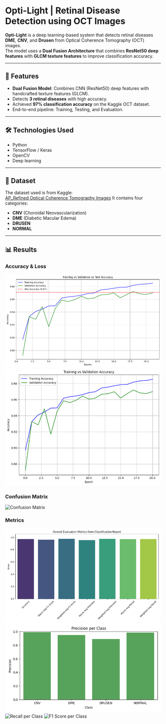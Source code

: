 # Opti-Light | Retinal Disease Detection using OCT Images

**Opti-Light** is a deep learning-based system that detects retinal diseases **DME**, **CNV**, and **Drusen** from Optical Coherence Tomography (OCT) images.  
The model uses a **Dual Fusion Architecture** that combines **ResNet50 deep features** with **GLCM texture features** to improve classification accuracy.

---

## 📌 Features
- **Dual Fusion Model**: Combines CNN (ResNet50) deep features with handcrafted texture features (GLCM).
- Detects **3 retinal diseases** with high accuracy.
- Achieved **97% classification accuracy** on the Kaggle OCT dataset.
- End-to-end pipeline: Training, Testing, and Evaluation.

---

## 🛠 Technologies Used
- Python
- TensorFlow / Keras
- OpenCV
- Deep learning

---

## 📂 Dataset
The dataset used is from Kaggle:  
[AP_Refined Optical Coherence Tomography Images](https://www.kaggle.com/datasets/khushikimmatka/ap-refined-optical-coherence-tomography-images)
It contains four categories:
- **CNV** (Choroidal Neovascularization)
- **DME** (Diabetic Macular Edema)
- **DRUSEN**
- **NORMAL**

---
## 📊 Results

### **Accuracy & Loss**
![Accuracy Graph](Results/accuracy_graph.png)
![Train vs Validation Accuracy](Results/TrainvsVal_acc_graph.png)

### **Confusion Matrix**
![Confusion Matrix](Results/confusion_matrix.png)

### **Metrics**
![Overall Metrics](Results/overall_metrics_summary.png)
![Precision per Class](Results/precision_per_class.png)
![Recall per Class](Results/recall_per_class.png)
![F1 Score per Class](Results/f1-score_per_class.png)


